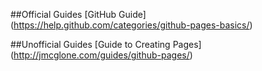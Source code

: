 ##Official Guides
[GitHub Guide] (https://help.github.com/categories/github-pages-basics/)

##Unofficial Guides
[Guide to Creating Pages] (http://jmcglone.com/guides/github-pages/)
